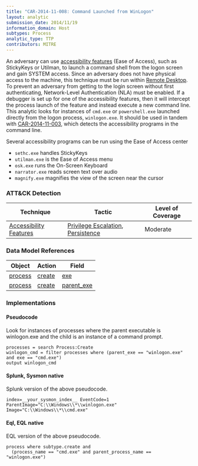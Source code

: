 ```yaml
---
title: "CAR-2014-11-008: Command Launched from WinLogon"
layout: analytic
submission_date: 2014/11/19
information_domain: Host
subtypes: Process
analytic_type: TTP
contributors: MITRE
---
```


An adversary can use [accessibility features](https://attack.mitre.org/techniques/T1015) (Ease of Access), such as StickyKeys or Utilman, to launch a command shell from the logon screen and gain SYSTEM access. Since an adversary does not have physical access to the machine, this technique must be run within [Remote Desktop](https://attack.mitre.org/techniques/T1076). To prevent an adversary from getting to the login screen without first authenticating, Network-Level Authentication (NLA) must be enabled. If a debugger is set up for one of the accessibility features, then it will intercept the process launch of the feature and instead execute a new command line. This analytic looks for instances of `cmd.exe` or `powershell.exe` launched directly from the logon process, `winlogon.exe`. It should be used in tandem with [CAR-2014-11-003](CAR-2014-11-003), which detects the accessibility programs in the command line.

Several accessibility programs can be run using the Ease of Access center

-   `sethc.exe` handles StickyKeys
-   `utilman.exe` is the Ease of Access menu
-   `osk.exe` runs the On-Screen Keyboard
-   `narrator.exe` reads screen text over audio
-   `magnify.exe` magnifies the view of the screen near the cursor

### ATT&CK Detection
|Technique |Tactic |Level of Coverage |
|---|---|---|
|[Accessibility Features](https://attack.mitre.org/techniques/T1015/)|[Privilege Escalation](https://attack.mitre.org/tactics/TA0004/), [Persistence](https://attack.mitre.org/tactics/TA0003/)|Moderate|

### Data Model References

|Object|Action|Field|
|---|---|---|
|[process](/data_model/process) | [create](/data_model/process#create) | [exe](/data_model/process#exe) |
|[process](/data_model/process) | [create](/data_model/process#create) | [parent_exe](/data_model/process#parent_exe) |


### Implementations

#### Pseudocode

Look for instances of processes where the parent executable is winlogon.exe and the child is an instance of a command prompt. 


```
processes = search Process:Create
winlogon_cmd = filter processes where (parent_exe == "winlogon.exe" and exe == "cmd.exe")
output winlogon_cmd
```


#### Splunk, Sysmon native

Splunk version of the above pseudocode.


```
index=__your_sysmon_index__ EventCode=1 ParentImage="C:\\Windows\\*\\winlogon.exe" Image="C:\\Windows\\*\\cmd.exe"
```


#### Eql, EQL native

EQL version of the above pseudocode.


```
process where subtype.create and
  (process_name == "cmd.exe" and parent_process_name == "winlogon.exe")
```


